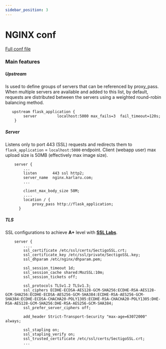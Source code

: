 ```yaml
---
sidebar_position: 3
---
```


# NGINX conf

[Full conf file](https://github.com/KarlAruEE/messageBoard/blob/master/nginx/nginx.conf)

### Main features

##### Upstream

Is used to define groups of servers that can be referenced by proxy_pass.
When multiple servers are available and added to this list, 
by default, requests are distributed between the servers using a weighted round-robin balancing method.

```
   upstream flask_application {
        server         localhost:5000 max_fails=3  fail_timeout=120s;
    }
```

##### Server

Listens only to port 443 (SSL) requests and redirects them to `flask_application` = `localhost:5000` endpoint.
Client (webapp user) max upload size is 50MB (effectively max image size).

```
    server {
        ...
        listen       443 ssl http2;
        server_name  nginx.karlaru.com;
        ...

        client_max_body_size 50M;
        ....
        location / {
            proxy_pass http://flask_application;
      }
```

##### TLS 

SSL configurations to achieve **A+** level with [**SSL Labs**](https://www.ssllabs.com/).
```
    server {
        ....
        ssl_certificate /etc/ssl/certs/SectigoSSL.crt;
        ssl_certificate_key /etc/ssl/private/SectigoSSL.key;
        ssl_dhparam /etc/nginx/dhparam.pem;

        ssl_session_timeout 1d;
        ssl_session_cache shared:MozSSL:10m;
        ssl_session_tickets off;

        ssl_protocols TLSv1.2 TLSv1.3;
        ssl_ciphers ECDHE-ECDSA-AES128-GCM-SHA256:ECDHE-RSA-AES128-GCM-SHA256:ECDHE-ECDSA-AES256-GCM-SHA384:ECDHE-RSA-AES256-GCM-SHA384:ECDHE-ECDSA-CHACHA20-POLY1305:ECDHE-RSA-CHACHA20-POLY1305:DHE-RSA-AES128-GCM-SHA256:DHE-RSA-AES256-GCM-SHA384;
        ssl_prefer_server_ciphers off;

        add_header Strict-Transport-Security "max-age=63072000" always;

        ssl_stapling on;
        ssl_stapling_verify on;
        ssl_trusted_certificate /etc/ssl/certs/SectigoSSL.crt;
        ...
```
